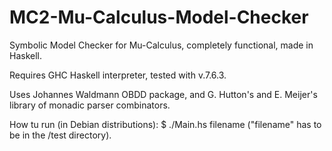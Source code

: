 # MC2-Mu-Calculus-Model-Checker
Symbolic Model Checker for Mu-Calculus, completely functional, made in Haskell.

Requires GHC Haskell interpreter, tested with v.7.6.3.

Uses Johannes Waldmann OBDD package, and G. Hutton's and E. Meijer's library of monadic parser combinators.

How tu run (in Debian distributions): $ ./Main.hs filename ("filename" has to be in the /test directory).
